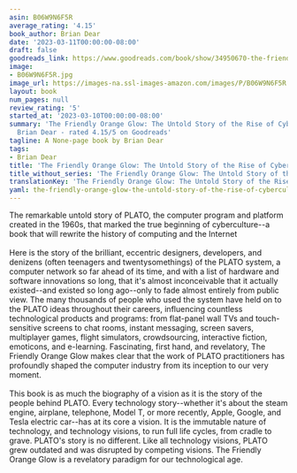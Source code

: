 ```yaml
---
asin: B06W9N6F5R
average_rating: '4.15'
book_author: Brian Dear
date: '2023-03-11T00:00:00-08:00'
draft: false
goodreads_link: https://www.goodreads.com/book/show/34950670-the-friendly-orange-glow
image:
- B06W9N6F5R.jpg
image_url: https://images-na.ssl-images-amazon.com/images/P/B06W9N6F5R.01._SCLZZZZZZZ.jpg
layout: book
num_pages: null
review_rating: '5'
started_at: '2023-03-10T00:00:00-08:00'
summary: 'The Friendly Orange Glow: The Untold Story of the Rise of Cyberculture by
  Brian Dear - rated 4.15/5 on Goodreads'
tagline: A None-page book by Brian Dear
tags:
- Brian Dear
title: 'The Friendly Orange Glow: The Untold Story of the Rise of Cyberculture'
title_without_series: 'The Friendly Orange Glow: The Untold Story of the Rise of Cyberculture'
translationKey: 'The Friendly Orange Glow: The Untold Story of the Rise of Cyberculture'
yaml: the-friendly-orange-glow-the-untold-story-of-the-rise-of-cyberculture
---
```


The remarkable untold story of PLATO, the computer program and platform created in the 1960s, that marked the true beginning of cyberculture--a book that will rewrite the history of computing and the Internet<br /><br />Here is the story of the brilliant, eccentric designers, developers, and denizens (often teenagers and twentysomethings) of the PLATO system, a computer network so far ahead of its time, and with a list of hardware and software innovations so long, that it's almost inconceivable that it actually existed--and existed so long ago--only to fade almost entirely from public view. The many thousands of people who used the system have held on to the PLATO ideas throughout their careers, influencing countless technological products and programs: from flat-panel wall TVs and touch-sensitive screens to chat rooms, instant messaging, screen savers, multiplayer games, flight simulators, crowdsourcing, interactive fiction, emoticons, and e-learning. Fascinating, first hand, and revelatory, The Friendly Orange Glow makes clear that the work of PLATO practitioners has profoundly shaped the computer industry from its inception to our very moment. <br /><br />This book is as much the biography of a vision as it is the story of the people behind PLATO. Every technology story--whether it's about the steam engine, airplane, telephone, Model T, or more recently, Apple, Google, and Tesla electric car--has at its core a vision. It is the immutable nature of technology, and technology visions, to run full life cycles, from cradle to grave. PLATO's story is no different. Like all technology visions, PLATO grew outdated and was disrupted by competing visions. The Friendly Orange Glow is a revelatory paradigm for our technological age.